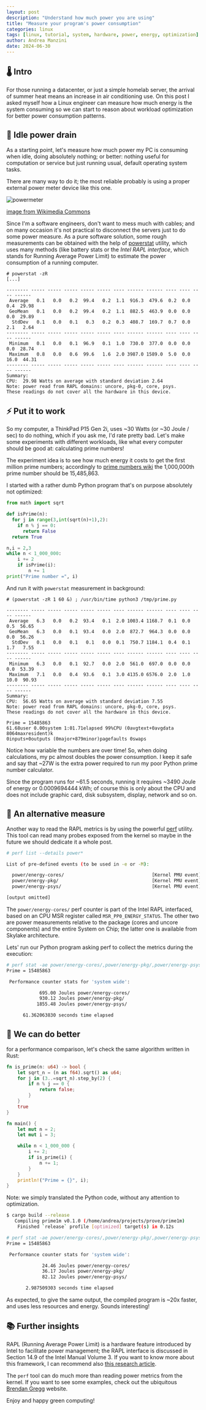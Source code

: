 ```yaml
---
layout: post
description: "Understand how much power you are using"
title: "Measure your program's power consumption"
categories: linux
tags: [linux, tutorial, system, hardware, power, energy, optimization]
author: Andrea Manzini
date: 2024-06-30
---
```


## 🌡️ Intro

For those running a datacenter, or just a simple homelab server, the arrival of summer heat means an increase in air conditioning use. On this post I asked myself how a Linux engineer can measure how much energy is the system consuming so we can start to reason about workload optimization for better power consumption patterns.

## 🔋 Idle power drain

As a starting point, let's measure how much power my PC is consuming when idle, doing absolutely nothing; or better: nothing useful for computation or service but just running usual, default operating system tasks.

There are many way to do it; the most reliable probably is using a proper external power meter device like this one.

![powermeter](https://upload.wikimedia.org/wikipedia/commons/thumb/e/e8/SWR_%26_power_meter_front_view.jpg/640px-SWR_%26_power_meter_front_view.jpg) 

[image from Wikimedia Commons](https://commons.wikimedia.org/wiki/File:SWR_%26_power_meter_front_view.jpg)

Since I'm a software engineers, don't want to mess much with cables; and on many occasion it's not practical to disconnect the servers just to do some power measure. As a pure software solution, some rough measurements can be obtained with the help of [powerstat](https://github.com/ColinIanKing/powerstat) utility, which uses many methods (like battery stats or the *Intel RAPL interface*, which stands for Running Average Power Limit) to estimate the power consumption of a running computer.

```
# powerstat -zR
[...]

-------- ----- ----- ----- ----- ----- ---- ------ ------ ---- ---- ---- ------ 
 Average   0.1   0.0   0.2  99.4   0.2  1.1  916.3  479.6  0.2  0.0  0.4  29.98 
 GeoMean   0.1   0.0   0.2  99.4   0.2  1.1  882.5  463.9  0.0  0.0  0.0  29.89 
  StdDev   0.1   0.0   0.1   0.3   0.2  0.3  408.7  169.7  0.7  0.0  2.1   2.64 
-------- ----- ----- ----- ----- ----- ---- ------ ------ ---- ---- ---- ------ 
 Minimum   0.1   0.0   0.1  96.9   0.1  1.0  730.0  377.0  0.0  0.0  0.0  28.74 
 Maximum   0.8   0.0   0.6  99.6   1.6  2.0 3987.0 1589.0  5.0  0.0 16.0  44.31 
-------- ----- ----- ----- ----- ----- ---- ------ ------ ---- ---- ---- ------ 
Summary:
CPU:  29.98 Watts on average with standard deviation 2.64  
Note: power read from RAPL domains: uncore, pkg-0, core, psys.
These readings do not cover all the hardware in this device.
```

## ⚡ Put it to work

So my computer, a ThinkPad P15 Gen 2i, uses ~30 Watts (or ~30 Joule / sec) to do nothing, which if you ask me, I'd rate pretty bad. Let's make some experiments with different workloads, like what every computer should be good at: calculating prime numbers!

The experiment idea is to see how much energy it costs to get the first million prime numbers; accordingly to [prime numbers wiki](https://prime-numbers.fandom.com/) the 1,000,000th prime number should be 15,485,863.

I started with a rather dumb Python program that's on purpose absolutely not optimized:

```python
from math import sqrt

def isPrime(n):
  for j in range(3,int(sqrt(n)+1),2):
    if n % j == 0:
      return False
  return True

n,i = 2,3
while n < 1_000_000:
    i += 2
    if isPrime(i):
        n += 1
print("Prime number =", i)
```

And run it with `powerstat` measurement in background:


```
# (powerstat -zR 1 60 &) ; /usr/bin/time python3 /tmp/prime.py
```

```
-------- ----- ----- ----- ----- ----- ---- ------ ------ ---- ---- ---- ------ 
 Average   6.3   0.0   0.2  93.4   0.1  2.0 1003.4 1168.7  0.1  0.0  0.5  56.65 
 GeoMean   6.3   0.0   0.1  93.4   0.0  2.0  872.7  964.3  0.0  0.0  0.0  56.26 
  StdDev   0.1   0.0   0.1   0.1   0.0  0.1  750.7 1184.1  0.4  0.1  1.7   7.55 
-------- ----- ----- ----- ----- ----- ---- ------ ------ ---- ---- ---- ------ 
 Minimum   6.3   0.0   0.1  92.7   0.0  2.0  561.0  697.0  0.0  0.0  0.0  53.39 
 Maximum   7.1   0.0   0.4  93.6   0.1  3.0 4135.0 6576.0  2.0  1.0 10.0  90.93 
-------- ----- ----- ----- ----- ----- ---- ------ ------ ---- ---- ---- ------ 
Summary:
CPU:  56.65 Watts on average with standard deviation 7.55  
Note: power read from RAPL domains: uncore, pkg-0, core, psys.
These readings do not cover all the hardware in this device.

Prime = 15485863
61.68user 0.00system 1:01.71elapsed 99%CPU (0avgtext+0avgdata 8064maxresident)k
0inputs+0outputs (0major+879minor)pagefaults 0swaps
```

Notice how variable the numbers are over time! So, when doing calculations, my pc almost doubles the power consumption. I keep it safe and say that ~27W is the extra power required to run my poor Python prime number calculator.

Since the program runs for ~61.5 seconds, running it requires ~3490 Joule of energy or 0.0009694444 kWh; of course this is only about the CPU and does not include graphic card, disk subsystem, display, network and so on.

## 📏 An alternative measure

Another way to read the RAPL metrics is by using the powerful [perf](https://perf.wiki.kernel.org/index.php/Main_Page) utility. This tool can read many probes exposed from the kernel so maybe in the future we should dedicate it a whole post.

```bash 
# perf list --details power*

List of pre-defined events (to be used in -e or -M):

  power/energy-cores/                                [Kernel PMU event]
  power/energy-pkg/                                  [Kernel PMU event]
  power/energy-psys/                                 [Kernel PMU event]

[output omitted]
```

The `power/energy-cores/` perf counter is part of the Intel RAPL interfaced, based on an CPU MSR register called `MSR_PP0_ENERGY_STATUS`.
The other two are power measurements relative to the package (cores and uncore components) and the entire System on Chip; the latter one is available from Skylake architecture.

Lets' run our Python program asking perf to collect the metrics during the execution:

```bash
# perf stat -ae power/energy-cores/,power/energy-pkg/,power/energy-psys/ python3 /tmp/prime.py
Prime = 15485863

 Performance counter stats for 'system wide':

            695.00 Joules power/energy-cores/                                                   
            930.12 Joules power/energy-pkg/                                                     
           1855.48 Joules power/energy-psys/                                                    

      61.362063830 seconds time elapsed
```
## 🚀 We can do better

for a performance comparison, let's check the same algorithm written in Rust:

```Rust
fn is_prime(n: u64) -> bool {
    let sqrt_n = (n as f64).sqrt() as u64;
    for j in (3..=sqrt_n).step_by(2) {
        if n % j == 0 {
            return false;
        }
    }
    true
}

fn main() {
    let mut n = 2;
    let mut i = 3;

    while n < 1_000_000 {
        i += 2;
        if is_prime(i) {
            n += 1;
        }
    }
    println!("Prime = {}", i);
}
```

Note: we simply translated the Python code, without any attention to optimization.

```bash
$ cargo build --release
   Compiling prime1m v0.1.0 (/home/andrea/projects/prove/prime1m)
    Finished `release` profile [optimized] target(s) in 0.12s

# perf stat -ae power/energy-cores/,power/energy-pkg/,power/energy-psys/ ./target/release/prime1m
Prime = 15485863

 Performance counter stats for 'system wide':

             24.46 Joules power/energy-cores/                                                   
             36.17 Joules power/energy-pkg/                                                     
             82.12 Joules power/energy-psys/                                                    

       2.987509303 seconds time elapsed
```

As expected, to give the same output, the compiled program is ~20x faster, and uses less resources and energy. Sounds interesting!

## 📚 Further insights

RAPL (Running Average Power Limit) is a hardware feature introduced by Intel to facilitate power management; the RAPL interface is discussed in Section 14.9 of the Intel Manual Volume 3. 
If you want to know more about this framework, I can recommend also [this research article](https://dl.acm.org/doi/10.1145/3177754).

The `perf` tool can do much more than reading power metrics from the kernel. If you want to see some examples, check out the ubiquitous [Brendan Gregg](https://www.brendangregg.com/perf.html) website.

Enjoy and happy green computing!